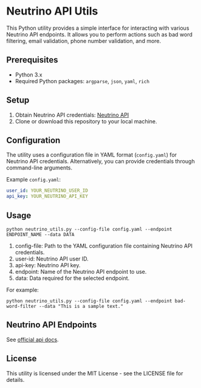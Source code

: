 # Neutrino API Utils

This Python utility provides a simple interface for interacting with various Neutrino API endpoints. It allows you to perform actions such as bad word filtering, email validation, phone number validation, and more.

## Prerequisites

- Python 3.x
- Required Python packages: `argparse`, `json`, `yaml`, `rich`

## Setup

1. Obtain Neutrino API credentials: [Neutrino API](https://www.neutrinoapi.com/)
2. Clone or download this repository to your local machine.

## Configuration

The utility uses a configuration file in YAML format (`config.yaml`) for Neutrino API credentials. Alternatively, you can provide credentials through command-line arguments.

Example `config.yaml`:

```yaml
user_id: YOUR_NEUTRINO_USER_ID
api_key: YOUR_NEUTRINO_API_KEY
```

## Usage

```
python neutrino_utils.py --config-file config.yaml --endpoint ENDPOINT_NAME --data DATA
```

1. config-file: Path to the YAML configuration file containing Neutrino API credentials.
1. user-id: Neutrino API user ID.
1. api-key: Neutrino API key.
1. endpoint: Name of the Neutrino API endpoint to use.
1. data: Data required for the selected endpoint.

For example:

```
python neutrino_utils.py --config-file config.yaml --endpoint bad-word-filter --data "This is a sample text."
```

## Neutrino API Endpoints

See [official api docs](https://www.neutrinoapi.com/api/api-basics/).


## License
This utility is licensed under the MIT License - see the LICENSE file for details.